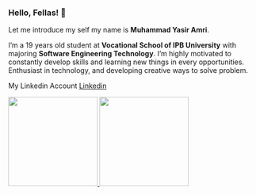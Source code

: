 ### Hello, Fellas! 👋
Let me introduce my self my name is **Muhammad Yasir Amri**.

I’m a 19 years old student at **Vocational School of IPB University** with majoring **Software Engineering Technology**. I’m highly motivated to constantly develop skills and learning new things in every opportunities. Enthusiast in technology, and developing creative ways to solve problem.

My Linkedin Account [Linkedin](https://www.linkedin.com/in/yasiramrr/)

<p align="left">
<a href="https://github.com/yasiramri">
  <img height="180em" src="https://github-readme-stats-eight-theta.vercel.app/api?username=yasiramri&show_icons=true&theme=algolia&include_all_commits=true&count_private=true"/>
  <img height="180em" src="https://github-readme-stats-eight-theta.vercel.app/api/top-langs/?username=yasiramri&layout=compact&langs_count=8&theme=algolia"/>
</a>
</p>

<!--
**yasiramri/yasiramri** is a ✨ _special_ ✨ repository because its `README.md` (this file) appears on your GitHub profile.

Here are some ideas to get you started:

- 🔭 I’m currently working on ...
- 🌱 I’m currently learning ...
- 👯 I’m looking to collaborate on ...
- 🤔 I’m looking for help with ...
- 💬 Ask me about ...
- 📫 How to reach me: ...
- 😄 Pronouns: ...
- ⚡ Fun fact: ...
-->
